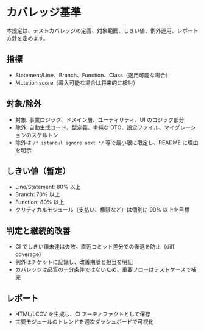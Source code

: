 # カバレッジ基準

本規定は、テストカバレッジの定義、対象範囲、しきい値、例外運用、レポート方針を定めます。

## 指標

- Statement/Line、Branch、Function、Class（適用可能な場合）
- Mutation score（導入可能な場合は将来的に検討）

## 対象/除外

- 対象: 事業ロジック、ドメイン層、ユーティリティ、UI のロジック部分
- 除外: 自動生成コード、型定義、単純な DTO、設定ファイル、マイグレーションのスケルトン
- 除外は `/* istanbul ignore next */` 等で最小限に限定し、README に理由を明示

## しきい値（暫定）

- Line/Statement: 80% 以上
- Branch: 70% 以上
- Function: 80% 以上
- クリティカルモジュール（支払い、権限など）は個別に 90% 以上を目標

## 判定と継続的改善

- CI でしきい値未達は失敗。直近コミット差分での後退を防止（diff coverage）
- 例外はチケットに記録し、改善期限と担当を明記
- カバレッジは品質の十分条件ではないため、重要フローはテストケースで補完

## レポート

- HTML/LCOV を生成し、CI アーティファクトとして保存
- 主要モジュールのトレンドを週次ダッシュボードで可視化
